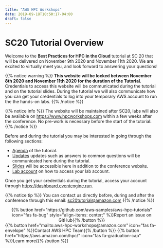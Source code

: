 ```yaml
---
title: "AWS HPC Workshops"
date: 2019-09-18T10:50:17-04:00
draft: false
---
```


# SC20 Tutorial Overview

Welcome to the **Best Practices for HPC in the Cloud** tutorial at SC 20 that will be delivered on November 9th 2020 and November 11th 2020. We are excited to virtually meet you, and look forward to answering your questions!

{{% notice warning %}} **This website will be locked between November 8th 2020 and November 11th 2020 for the duration of the Tutorial**. Credentials to access this website will be communicated during the tutorial and on the tutorial slides. During the tutorial we will also communicate how you can get your credentials to log into your temporary AWS account to run the the hands-on labs.
{{% /notice %}}

{{% notice info %}}
The website will be maintained after SC20, labs will also be available on https://www.hpcworkshops.com within a few weeks after the conference. No pre-work is necessary before the start of the tutorial.
{{% /notice %}}

Before and during the tutorial you may be interested in going through the following sections:

- [Agenda](/01-hpc-overview/00-agenda.html) of the tutorial.
- [Updates](/01-hpc-overview/01-updates.md) updates such as answers to common questions will be communicated here during the tutorial.
- [Slides](/01-hpc-overview/02-slides.html) will be accessible here in addition to the conference website.
- [Lab account](/01-hpc-overview/03-access-aws.md) on how to access your lab account.


Once you get your credentials during the tutorial, access your account through https://dashboard.eventengine.run.

{{% notice tip  %}}
You can contact us directly before, during and after the conference through this email: sc20tutorial@amazon.com
{{% /notice %}}

<center>{{% button href="https://github.com/aws-samples/aws-hpc-tutorials" icon="fas fa-bug" style="align-items: center;" %}}Report an issue on GitHub{{% /button %}}</center>
{{% button href="mailto:aws-hpc-workshops@amazon.com" icon="fas fa-envelope" %}}Contact AWS HPC Team{{% /button %}}
{{% button href="https://aws.amazon.com/hpc/" icon="fas fa-graduation-cap" %}}Learn more{{% /button %}}

